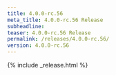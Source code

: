 ```yaml
---
title: 4.0.0-rc.56
meta_title: 4.0.0-rc.56 Release
subheadline: 
teaser: 4.0.0-rc.56 Release
permalink: /releases/4.0.0-rc.56/
version: 4.0.0-rc.56
---
```


{% include _release.html %}
